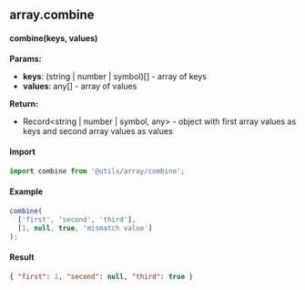 ## array.combine

#### combine(keys, values)

**Params:**

* **keys**: (string | number | symbol)[] - array of keys
* **values**: any[] - array of values

**Return:**

* Record<string | number | symbol, any> - object with first array values as keys and second array values as values

#### Import

```javascript
import combine from '@utils/array/combine';
```

#### Example

```javascript
combine(
  ['first', 'second', 'third'],
  [1, null, true, 'mismatch value']
);
```

#### Result

```json
{ "first": 1, "second": null, "third": true }
```